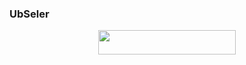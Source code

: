 ### UbSeler

<p align="center"><a href="https://heroku.com/deploy?template=https://github.com/CilikProject/UbSeler"> <img src="https://img.shields.io/badge/Deploy%20To%20Heroku-blue?style=for-the-badge&logo=heroku" width="220" height="38.45"/></a></p>
